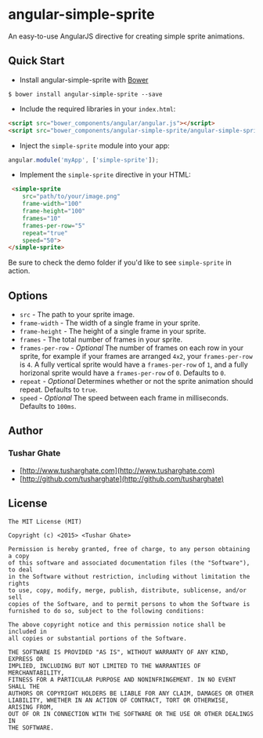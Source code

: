 # angular-simple-sprite
An easy-to-use AngularJS directive for creating simple sprite animations. 

## Quick Start

+ Install angular-simple-sprite with [Bower](http://www.bower.io)

```
$ bower install angular-simple-sprite --save
```

+ Include the required libraries in your `index.html`: 

```html
<script src="bower_components/angular/angular.js"></script>
<script src="bower_components/angular-simple-sprite/angular-simple-sprite.min.js"></script>
```

+ Inject the `simple-sprite` module into your app:

```javascript
angular.module('myApp', ['simple-sprite']);
```

+ Implement the `simple-sprite` directive in your HTML:

```html
 <simple-sprite 
    src="path/to/your/image.png" 
    frame-width="100" 
    frame-height="100" 
    frames="10" 
    frames-per-row="5" 
    repeat="true" 
    speed="50">
</simple-sprite>
```

Be sure to check the demo folder if you'd like to see `simple-sprite` in action.

## Options

+ `src` - The path to your sprite image.
+ `frame-width` - The width of a single frame in your sprite.
+ `frame-height` - The height of a single frame in your sprite.
+ `frames` - The total number of frames in your sprite.
+ `frames-per-row` - _Optional_ The number of frames on each row in your sprite, for example if your frames are arranged `4x2`, your `frames-per-row` is `4`. A fully vertical sprite would have a `frames-per-row` of `1`, and a fully horizonal sprite would have a `frames-per-row` of `0`. Defaults to `0`.
+ `repeat` - _Optional_ Determines whether or not the sprite animation should repeat. Defaults to `true`.
+ `speed` - _Optional_ The speed between each frame in milliseconds. Defaults to `100ms`.


## Author

### Tushar Ghate

+ [http://www.tusharghate.com](http://www.tusharghate.com)
+ [http://github.com/tusharghate](http://github.com/tusharghate)

## License

```
The MIT License (MIT)

Copyright (c) <2015> <Tushar Ghate>

Permission is hereby granted, free of charge, to any person obtaining a copy
of this software and associated documentation files (the "Software"), to deal
in the Software without restriction, including without limitation the rights
to use, copy, modify, merge, publish, distribute, sublicense, and/or sell
copies of the Software, and to permit persons to whom the Software is
furnished to do so, subject to the following conditions:

The above copyright notice and this permission notice shall be included in
all copies or substantial portions of the Software.

THE SOFTWARE IS PROVIDED "AS IS", WITHOUT WARRANTY OF ANY KIND, EXPRESS OR
IMPLIED, INCLUDING BUT NOT LIMITED TO THE WARRANTIES OF MERCHANTABILITY,
FITNESS FOR A PARTICULAR PURPOSE AND NONINFRINGEMENT. IN NO EVENT SHALL THE
AUTHORS OR COPYRIGHT HOLDERS BE LIABLE FOR ANY CLAIM, DAMAGES OR OTHER
LIABILITY, WHETHER IN AN ACTION OF CONTRACT, TORT OR OTHERWISE, ARISING FROM,
OUT OF OR IN CONNECTION WITH THE SOFTWARE OR THE USE OR OTHER DEALINGS IN
THE SOFTWARE.
```


